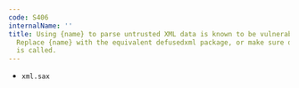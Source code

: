 ```yaml
---
code: S406
internalName: ''
title: Using {name} to parse untrusted XML data is known to be vulnerable to XML attacks.
  Replace {name} with the equivalent defusedxml package, or make sure defusedxml.defuse_stdlib()
  is called.
---
```


 * `xml.sax`